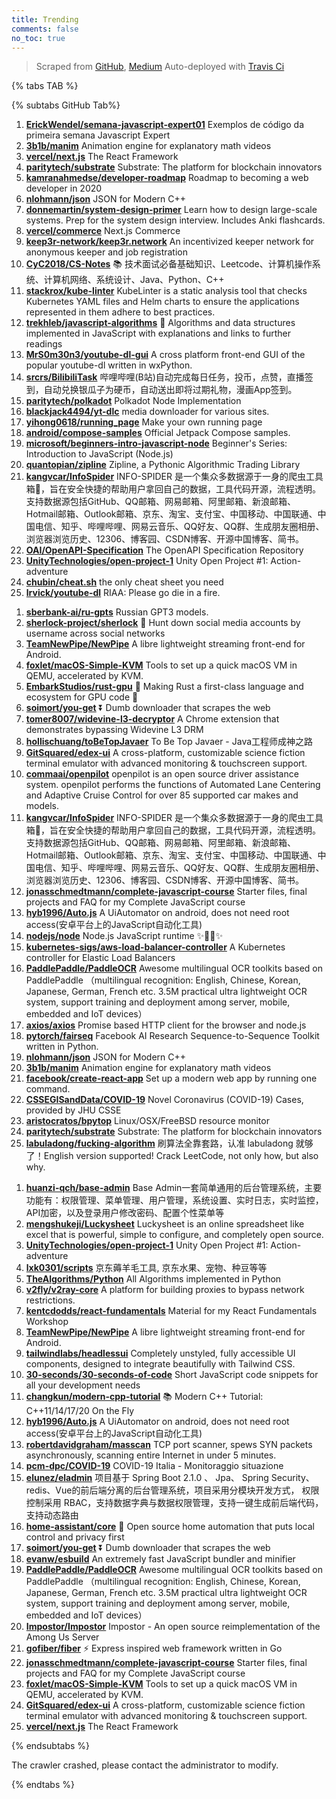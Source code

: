 ```yaml
---
title: Trending
comments: false
no_toc: true
---
```


> Scraped from [GitHub](https://github.com/trending), [Medium](https://medium.com/topic/popular)
Auto-deployed with [Travis Ci](https://travis-ci.org/)

{% tabs TAB %}
<!-- tab GitHub -->
{% subtabs GitHub Tab%}
<!-- tab Daily -->
1. [**ErickWendel/semana-javascript-expert01**](https://github.com/ErickWendel/semana-javascript-expert01)
Exemplos de código da primeira semana Javascript Expert
2. [**3b1b/manim**](https://github.com/3b1b/manim)
Animation engine for explanatory math videos
3. [**vercel/next.js**](https://github.com/vercel/next.js)
The React Framework
4. [**paritytech/substrate**](https://github.com/paritytech/substrate)
Substrate: The platform for blockchain innovators
5. [**kamranahmedse/developer-roadmap**](https://github.com/kamranahmedse/developer-roadmap)
Roadmap to becoming a web developer in 2020
6. [**nlohmann/json**](https://github.com/nlohmann/json)
JSON for Modern C++
7. [**donnemartin/system-design-primer**](https://github.com/donnemartin/system-design-primer)
Learn how to design large-scale systems. Prep for the system design interview. Includes Anki flashcards.
8. [**vercel/commerce**](https://github.com/vercel/commerce)
Next.js Commerce
9. [**keep3r-network/keep3r.network**](https://github.com/keep3r-network/keep3r.network)
An incentivized keeper network for anonymous keeper and job registration
10. [**CyC2018/CS-Notes**](https://github.com/CyC2018/CS-Notes)
📚 技术面试必备基础知识、Leetcode、计算机操作系统、计算机网络、系统设计、Java、Python、C++
11. [**stackrox/kube-linter**](https://github.com/stackrox/kube-linter)
KubeLinter is a static analysis tool that checks Kubernetes YAML files and Helm charts to ensure the applications represented in them adhere to best practices.
12. [**trekhleb/javascript-algorithms**](https://github.com/trekhleb/javascript-algorithms)
📝 Algorithms and data structures implemented in JavaScript with explanations and links to further readings
13. [**MrS0m30n3/youtube-dl-gui**](https://github.com/MrS0m30n3/youtube-dl-gui)
A cross platform front-end GUI of the popular youtube-dl written in wxPython.
14. [**srcrs/BilibiliTask**](https://github.com/srcrs/BilibiliTask)
哔哩哔哩(B站)自动完成每日任务，投币，点赞，直播签到，自动兑换银瓜子为硬币，自动送出即将过期礼物，漫画App签到。
15. [**paritytech/polkadot**](https://github.com/paritytech/polkadot)
Polkadot Node Implementation
16. [**blackjack4494/yt-dlc**](https://github.com/blackjack4494/yt-dlc)
media downloader for various sites.
17. [**yihong0618/running_page**](https://github.com/yihong0618/running_page)
Make your own running page
18. [**android/compose-samples**](https://github.com/android/compose-samples)
Official Jetpack Compose samples.
19. [**microsoft/beginners-intro-javascript-node**](https://github.com/microsoft/beginners-intro-javascript-node)
Beginner's Series: Introduction to JavaScript (Node.js)
20. [**quantopian/zipline**](https://github.com/quantopian/zipline)
Zipline, a Pythonic Algorithmic Trading Library
21. [**kangvcar/InfoSpider**](https://github.com/kangvcar/InfoSpider)
INFO-SPIDER 是一个集众多数据源于一身的爬虫工具箱🧰，旨在安全快捷的帮助用户拿回自己的数据，工具代码开源，流程透明。支持数据源包括GitHub、QQ邮箱、网易邮箱、阿里邮箱、新浪邮箱、Hotmail邮箱、Outlook邮箱、京东、淘宝、支付宝、中国移动、中国联通、中国电信、知乎、哔哩哔哩、网易云音乐、QQ好友、QQ群、生成朋友圈相册、浏览器浏览历史、12306、博客园、CSDN博客、开源中国博客、简书。
22. [**OAI/OpenAPI-Specification**](https://github.com/OAI/OpenAPI-Specification)
The OpenAPI Specification Repository
23. [**UnityTechnologies/open-project-1**](https://github.com/UnityTechnologies/open-project-1)
Unity Open Project #1: Action-adventure
24. [**chubin/cheat.sh**](https://github.com/chubin/cheat.sh)
the only cheat sheet you need
25. [**lrvick/youtube-dl**](https://github.com/lrvick/youtube-dl)
RIAA: Please go die in a fire.
<!-- endtab -->
<!-- tab Weekly -->
1. [**sberbank-ai/ru-gpts**](https://github.com/sberbank-ai/ru-gpts)
Russian GPT3 models.
2. [**sherlock-project/sherlock**](https://github.com/sherlock-project/sherlock)
🔎 Hunt down social media accounts by username across social networks
3. [**TeamNewPipe/NewPipe**](https://github.com/TeamNewPipe/NewPipe)
A libre lightweight streaming front-end for Android.
4. [**foxlet/macOS-Simple-KVM**](https://github.com/foxlet/macOS-Simple-KVM)
Tools to set up a quick macOS VM in QEMU, accelerated by KVM.
5. [**EmbarkStudios/rust-gpu**](https://github.com/EmbarkStudios/rust-gpu)
🐉 Making Rust a first-class language and ecosystem for GPU code 🚧
6. [**soimort/you-get**](https://github.com/soimort/you-get)
⏬ Dumb downloader that scrapes the web
7. [**tomer8007/widevine-l3-decryptor**](https://github.com/tomer8007/widevine-l3-decryptor)
A Chrome extension that demonstrates bypassing Widevine L3 DRM
8. [**hollischuang/toBeTopJavaer**](https://github.com/hollischuang/toBeTopJavaer)
To Be Top Javaer - Java工程师成神之路
9. [**GitSquared/edex-ui**](https://github.com/GitSquared/edex-ui)
A cross-platform, customizable science fiction terminal emulator with advanced monitoring & touchscreen support.
10. [**commaai/openpilot**](https://github.com/commaai/openpilot)
openpilot is an open source driver assistance system. openpilot performs the functions of Automated Lane Centering and Adaptive Cruise Control for over 85 supported car makes and models.
11. [**kangvcar/InfoSpider**](https://github.com/kangvcar/InfoSpider)
INFO-SPIDER 是一个集众多数据源于一身的爬虫工具箱🧰，旨在安全快捷的帮助用户拿回自己的数据，工具代码开源，流程透明。支持数据源包括GitHub、QQ邮箱、网易邮箱、阿里邮箱、新浪邮箱、Hotmail邮箱、Outlook邮箱、京东、淘宝、支付宝、中国移动、中国联通、中国电信、知乎、哔哩哔哩、网易云音乐、QQ好友、QQ群、生成朋友圈相册、浏览器浏览历史、12306、博客园、CSDN博客、开源中国博客、简书。
12. [**jonasschmedtmann/complete-javascript-course**](https://github.com/jonasschmedtmann/complete-javascript-course)
Starter files, final projects and FAQ for my Complete JavaScript course
13. [**hyb1996/Auto.js**](https://github.com/hyb1996/Auto.js)
A UiAutomator on android, does not need root access(安卓平台上的JavaScript自动化工具)
14. [**nodejs/node**](https://github.com/nodejs/node)
Node.js JavaScript runtime ✨🐢🚀✨
15. [**kubernetes-sigs/aws-load-balancer-controller**](https://github.com/kubernetes-sigs/aws-load-balancer-controller)
A Kubernetes controller for Elastic Load Balancers
16. [**PaddlePaddle/PaddleOCR**](https://github.com/PaddlePaddle/PaddleOCR)
Awesome multilingual OCR toolkits based on PaddlePaddle （multilingual recognition: English, Chinese, Korean, Japanese, German, French etc. 3.5M practical ultra lightweight OCR system, support training and deployment among server, mobile, embedded and IoT devices）
17. [**axios/axios**](https://github.com/axios/axios)
Promise based HTTP client for the browser and node.js
18. [**pytorch/fairseq**](https://github.com/pytorch/fairseq)
Facebook AI Research Sequence-to-Sequence Toolkit written in Python.
19. [**nlohmann/json**](https://github.com/nlohmann/json)
JSON for Modern C++
20. [**3b1b/manim**](https://github.com/3b1b/manim)
Animation engine for explanatory math videos
21. [**facebook/create-react-app**](https://github.com/facebook/create-react-app)
Set up a modern web app by running one command.
22. [**CSSEGISandData/COVID-19**](https://github.com/CSSEGISandData/COVID-19)
Novel Coronavirus (COVID-19) Cases, provided by JHU CSSE
23. [**aristocratos/bpytop**](https://github.com/aristocratos/bpytop)
Linux/OSX/FreeBSD resource monitor
24. [**paritytech/substrate**](https://github.com/paritytech/substrate)
Substrate: The platform for blockchain innovators
25. [**labuladong/fucking-algorithm**](https://github.com/labuladong/fucking-algorithm)
刷算法全靠套路，认准 labuladong 就够了！English version supported! Crack LeetCode, not only how, but also why.
<!-- endtab -->
<!-- tab Monthly -->
1. [**huanzi-qch/base-admin**](https://github.com/huanzi-qch/base-admin)
Base Admin一套简单通用的后台管理系统，主要功能有：权限管理、菜单管理、用户管理，系统设置、实时日志，实时监控，API加密，以及登录用户修改密码、配置个性菜单等
2. [**mengshukeji/Luckysheet**](https://github.com/mengshukeji/Luckysheet)
Luckysheet is an online spreadsheet like excel that is powerful, simple to configure, and completely open source.
3. [**UnityTechnologies/open-project-1**](https://github.com/UnityTechnologies/open-project-1)
Unity Open Project #1: Action-adventure
4. [**lxk0301/scripts**](https://github.com/lxk0301/scripts)
京东薅羊毛工具, 京东水果、宠物、种豆等等
5. [**TheAlgorithms/Python**](https://github.com/TheAlgorithms/Python)
All Algorithms implemented in Python
6. [**v2fly/v2ray-core**](https://github.com/v2fly/v2ray-core)
A platform for building proxies to bypass network restrictions.
7. [**kentcdodds/react-fundamentals**](https://github.com/kentcdodds/react-fundamentals)
Material for my React Fundamentals Workshop
8. [**TeamNewPipe/NewPipe**](https://github.com/TeamNewPipe/NewPipe)
A libre lightweight streaming front-end for Android.
9. [**tailwindlabs/headlessui**](https://github.com/tailwindlabs/headlessui)
Completely unstyled, fully accessible UI components, designed to integrate beautifully with Tailwind CSS.
10. [**30-seconds/30-seconds-of-code**](https://github.com/30-seconds/30-seconds-of-code)
Short JavaScript code snippets for all your development needs
11. [**changkun/modern-cpp-tutorial**](https://github.com/changkun/modern-cpp-tutorial)
📚 Modern C++ Tutorial: C++11/14/17/20 On the Fly
12. [**hyb1996/Auto.js**](https://github.com/hyb1996/Auto.js)
A UiAutomator on android, does not need root access(安卓平台上的JavaScript自动化工具)
13. [**robertdavidgraham/masscan**](https://github.com/robertdavidgraham/masscan)
TCP port scanner, spews SYN packets asynchronously, scanning entire Internet in under 5 minutes.
14. [**pcm-dpc/COVID-19**](https://github.com/pcm-dpc/COVID-19)
COVID-19 Italia - Monitoraggio situazione
15. [**elunez/eladmin**](https://github.com/elunez/eladmin)
项目基于 Spring Boot 2.1.0 、 Jpa、 Spring Security、redis、Vue的前后端分离的后台管理系统，项目采用分模块开发方式， 权限控制采用 RBAC，支持数据字典与数据权限管理，支持一键生成前后端代码，支持动态路由
16. [**home-assistant/core**](https://github.com/home-assistant/core)
🏡 Open source home automation that puts local control and privacy first
17. [**soimort/you-get**](https://github.com/soimort/you-get)
⏬ Dumb downloader that scrapes the web
18. [**evanw/esbuild**](https://github.com/evanw/esbuild)
An extremely fast JavaScript bundler and minifier
19. [**PaddlePaddle/PaddleOCR**](https://github.com/PaddlePaddle/PaddleOCR)
Awesome multilingual OCR toolkits based on PaddlePaddle （multilingual recognition: English, Chinese, Korean, Japanese, German, French etc. 3.5M practical ultra lightweight OCR system, support training and deployment among server, mobile, embedded and IoT devices）
20. [**Impostor/Impostor**](https://github.com/Impostor/Impostor)
Impostor - An open source reimplementation of the Among Us Server
21. [**gofiber/fiber**](https://github.com/gofiber/fiber)
⚡️ Express inspired web framework written in Go
22. [**jonasschmedtmann/complete-javascript-course**](https://github.com/jonasschmedtmann/complete-javascript-course)
Starter files, final projects and FAQ for my Complete JavaScript course
23. [**foxlet/macOS-Simple-KVM**](https://github.com/foxlet/macOS-Simple-KVM)
Tools to set up a quick macOS VM in QEMU, accelerated by KVM.
24. [**GitSquared/edex-ui**](https://github.com/GitSquared/edex-ui)
A cross-platform, customizable science fiction terminal emulator with advanced monitoring & touchscreen support.
25. [**vercel/next.js**](https://github.com/vercel/next.js)
The React Framework
<!-- endtab -->
{% endsubtabs %}
<!-- endtab -->
<!-- tab Medium -->
The crawler crashed, please contact the administrator to modify.
<!-- endtab -->
{% endtabs %}

